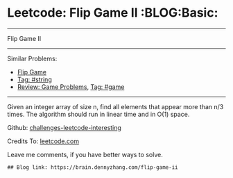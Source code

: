 # Leetcode: Flip Game II     :BLOG:Basic:


---

Flip Game II  

---

Similar Problems:  
-   [Flip Game](https://brain.dennyzhang.com/flip-game)
-   [Tag: #string](https://brain.dennyzhang.com/tag/string)
-   [Review: Game Problems](https://brain.dennyzhang.com/review-game), [Tag: #game](https://brain.dennyzhang.com/tag/game)

---

Given an integer array of size n, find all elements that appear more than n/3 times. The algorithm should run in linear time and in O(1) space.  

Github: [challenges-leetcode-interesting](https://github.com/DennyZhang/challenges-leetcode-interesting/tree/master/flip-game-ii)  

Credits To: [leetcode.com](https://leetcode.com/problems/flip-game-ii/description/)  

Leave me comments, if you have better ways to solve.  

    ## Blog link: https://brain.dennyzhang.com/flip-game-ii
